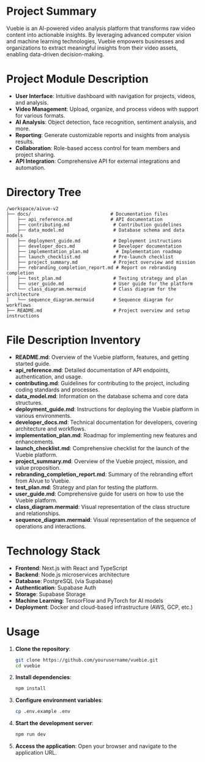 # Project Summary
Vuebie is an AI-powered video analysis platform that transforms raw video content into actionable insights. By leveraging advanced computer vision and machine learning technologies, Vuebie empowers businesses and organizations to extract meaningful insights from their video assets, enabling data-driven decision-making.

# Project Module Description
- **User Interface**: Intuitive dashboard with navigation for projects, videos, and analysis.
- **Video Management**: Upload, organize, and process videos with support for various formats.
- **AI Analysis**: Object detection, face recognition, sentiment analysis, and more.
- **Reporting**: Generate customizable reports and insights from analysis results.
- **Collaboration**: Role-based access control for team members and project sharing.
- **API Integration**: Comprehensive API for external integrations and automation.

# Directory Tree
```
/workspace/aivue-v2
├── docs/                             # Documentation files
│   ├── api_reference.md              # API documentation
│   ├── contributing.md                # Contribution guidelines
│   ├── data_model.md                  # Database schema and data models
│   ├── deployment_guide.md            # Deployment instructions
│   ├── developer_docs.md              # Developer documentation
│   ├── implementation_plan.md          # Implementation roadmap
│   ├── launch_checklist.md            # Pre-launch checklist
│   ├── project_summary.md             # Project overview and mission
│   ├── rebranding_completion_report.md # Report on rebranding completion
│   ├── test_plan.md                   # Testing strategy and plan
│   ├── user_guide.md                  # User guide for the platform
│   └── class_diagram.mermaid          # Class diagram for the architecture
│   └── sequence_diagram.mermaid       # Sequence diagram for workflows
├── README.md                          # Project overview and setup instructions
```

# File Description Inventory
- **README.md**: Overview of the Vuebie platform, features, and getting started guide.
- **api_reference.md**: Detailed documentation of API endpoints, authentication, and usage.
- **contributing.md**: Guidelines for contributing to the project, including coding standards and processes.
- **data_model.md**: Information on the database schema and core data structures.
- **deployment_guide.md**: Instructions for deploying the Vuebie platform in various environments.
- **developer_docs.md**: Technical documentation for developers, covering architecture and workflows.
- **implementation_plan.md**: Roadmap for implementing new features and enhancements.
- **launch_checklist.md**: Comprehensive checklist for the launch of the Vuebie platform.
- **project_summary.md**: Overview of the Vuebie project, mission, and value proposition.
- **rebranding_completion_report.md**: Summary of the rebranding effort from AIvue to Vuebie.
- **test_plan.md**: Strategy and plan for testing the platform.
- **user_guide.md**: Comprehensive guide for users on how to use the Vuebie platform.
- **class_diagram.mermaid**: Visual representation of the class structure and relationships.
- **sequence_diagram.mermaid**: Visual representation of the sequence of operations and interactions.

# Technology Stack
- **Frontend**: Next.js with React and TypeScript
- **Backend**: Node.js microservices architecture
- **Database**: PostgreSQL (via Supabase)
- **Authentication**: Supabase Auth
- **Storage**: Supabase Storage
- **Machine Learning**: TensorFlow and PyTorch for AI models
- **Deployment**: Docker and cloud-based infrastructure (AWS, GCP, etc.)

# Usage
1. **Clone the repository**:
   ```bash
   git clone https://github.com/yourusername/vuebie.git
   cd vuebie
   ```
2. **Install dependencies**:
   ```bash
   npm install
   ```
3. **Configure environment variables**:
   ```bash
   cp .env.example .env
   ```
4. **Start the development server**:
   ```bash
   npm run dev
   ```
5. **Access the application**: Open your browser and navigate to the application URL.
